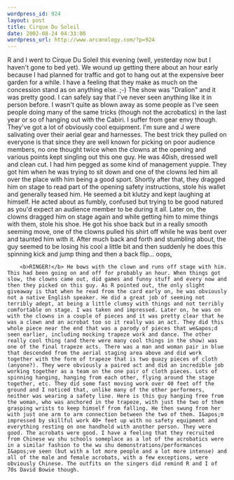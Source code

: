 ```yaml
--- 
wordpress_id: 924
layout: post
title: Cirque Du Soleil
date: 2002-08-24 04:33:00
wordpress_url: http://www.arcanology.com/?p=924
---
```

R and I went to Cirque Du Soleil this evening (well, yesterday now but I haven&apos;t gone to bed yet). We wound up getting there about an hour early because I had planned for traffic and got to hang out at the expensive beer garden for a while. I have a feeling that they make as much on the concession stand as on anything else. ;-) The show was "Dralion" and it was pretty good. I can safely say that I&apos;ve never seen anything like it in person before. I wasn&apos;t quite as blown away as some people as I&apos;ve seen people doing many of the same tricks (though not the acrobatics) in the last year or so of hanging out with the Cabiri. I suffer from gear envy though. They&apos;ve got a lot of obviously cool equipment. I&apos;m sure and J were salivating over their aerial gear and harnesses. The best trick they pulled on everyone is that since they are well known for picking on poor audience members, no one thought twice when the clowns at the opening and various points kept singling out this one guy. He was 40ish, dressed well and clean cut. I had him pegged as some kind of management yuppie. They got him when he was trying to sit down and one of the clowns led him all over the place with him being a good sport. Shortly after that, they dragged him on stage to read part of the opening safety instructions, stole his wallet and generally teased him. He seemed a bit klutzy and kept laughing at himself. He acted about as fumbly, confused but trying to be good natured as you&apos;d expect an audience member to be during it all. Later on, the clowns dragged him on stage again and while getting him to mime things with them, stole his shoe. He got his shoe back but in a really smooth seeming move, one of the clowns pulled his shirt off while he was bent over and taunted him with it. After much back and forth and stumbling about, the guy seemed to be losing his cool a little bit and then suddenly he does this spinning kick and jump thing and then a back flip... oops, 
        
        <b>RINGER!</b> He bows with the clown and runs off stage with him. This had been going on and off for probably an hour. When things got slow, the clowns came out, did games and funny stuff and every now and then they picked on this guy. As R pointed out, the only slight giveaway is that when he read from the card early on, he was obviously not a native English speaker. He did a great job of seeming not terribly adept, at being a little clumsy with things and not terribly comfortable on stage. I was taken and impressed. Later on, he was on with the clowns in a couple of pieces and it was pretty clear that he was a clown and an acrobat too so it really was an act. They did this whole piece near the end that was a parody of pieces that we&apos;d seen earlier, including mocking trapeze work and dance. The other really cool thing (and there were many cool things in the show) was one of the final trapeze acts. There was a man and woman pair in blue that descended from the aerial staging area above and did work together with the form of trapeze that is two guazy pieces of cloth (anyone?). They were obviously a paired act and did an incredible job working together as a team on the one pair of cloth pieces. Lots of spinning hanging, hanging from each other, flying around the stage together, etc. They did some fast moving work over 40 feet off the ground and I noticed that, unlike many of the other performers, neither was wearing a safety line. Here is this guy hanging free from the woman, who was anchored in the trapeze, with just the two of them grasping wrists to keep himself from falling. He then swung from her with just one arm to arm connection between the two of them. I&apos;m impressed by skillful work 40+ feet up with no safety equipment and everything resting on one handhold with another person. They were good. The acrobats were good. I have a feeling that they recruited from Chinese wu shu schools someplace as a lot of the acrobatics were in a similar fashion to the wu shu demonstrations/performances I&apos;ve seen (but with a lot more people and a lot more intense) and all of the male and female acrobats, with a few exceptions, were obviously Chinese. The outfits on the singers did remind R and I of 70s David Bowie though.
